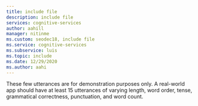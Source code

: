 ```yaml
---
title: include file
description: include file 
services: cognitive-services
author: aahill
manager: nitinme
ms.custom: seodec18, include file
ms.service: cognitive-services
ms.subservice: luis
ms.topic: include
ms.date: 12/29/2020
ms.author: aahi
---
```


These few utterances are for demonstration purposes only. A real-world app should have at least 15 utterances of varying length, word order, tense, grammatical correctness, punctuation, and word count.
